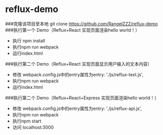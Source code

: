 # reflux-demo
###克隆该项目至本地
git clone https://github.com/RangelZZZ/reflux-demo
###执行第一个 Demo（Reflux+React 实现页面渲染hello world！）
* 执行 npm install
* 执行npm run webpack
* 运行index.html

###执行第二个 Demo（Reflux+React 实现页面显示用户输入的文本内容）
* 修改 webpack.config.js中的entry属性为entry: './js/reflux-text.js',
* 执行npm run webpack
* 运行index.html

###执行第二个 Demo（Reflux+React+Express 实现页面渲染hello world！）
* 修改 webpack.config.js中的entry属性为entry: './js/reflux-api.js',
* 执行npm run webpack
* 执行npm start
* 访问 localhost:3000
